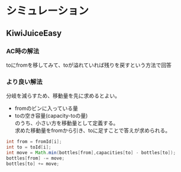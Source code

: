 # シミュレーション
## KiwiJuiceEasy
### AC時の解法
toにfromを移してみて、toが溢れていれば残りを戻すという方法で回答
### より良い解法
分岐を減らすため、移動量を先に求めるとよい。  
* fromのビンに入っている量  
* toの空き容量(capacity-toの量)  
のうち、小さい方を移動量として定義する。  
求めた移動量をfromから引き、toに足すことで答えが求められる。
```java
int from = fromId[i];
int to = toId[i];
int move = Math.min(bottles[from],capacities[to] - bottles[to]);
bottles[from] -= move;
bottles[to] += move;
```
